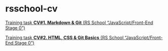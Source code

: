 # rsschool-cv

[Training task **CV#1. Markdown & Git** (RS School “JavaScript/Front-End Stage 0”)](https://yuriybiakov.github.io/rsschool-cv/cv)

[Training task **CV#2. HTML, CSS & Git Basics** (RS School “JavaScript/Front-End Stage 0”)](https://yuriybiakov.github.io/rsschool-cv/)
